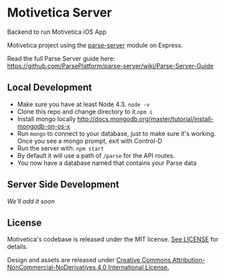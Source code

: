 # Motivetica Server

Backend to run Motivetica iOS App

Motivetica project using the [parse-server](https://github.com/ParsePlatform/parse-server) module on Express.

Read the full Parse Server guide here: https://github.com/ParsePlatform/parse-server/wiki/Parse-Server-Guide

## Local Development

* Make sure you have at least Node 4.3. `node -v`
* Clone this repo and change directory to it.`npm i`
* Install mongo locally http://docs.mongodb.org/master/tutorial/install-mongodb-on-os-x
* Run `mongo` to connect to your database, just to make sure it's working. Once you see a mongo prompt, exit with Control-D
* Run the server with: `npm start`
* By default it will use a path of `/parse` for the API routes.
* You now have a database named that contains your Parse data

## Server Side Development

_We'll add it soon_


## License

Motivetica's codebase is released under the MIT license. [See LICENSE](https://github.com/spiilka/MotiveticaServer/blob/develop/LICENSE) for details.

Design and assets are released under [Creative Commons Attribution-NonCommercial-NoDerivatives 4.0 International License.](https://creativecommons.org/licenses/by-nc-nd/4.0/)

